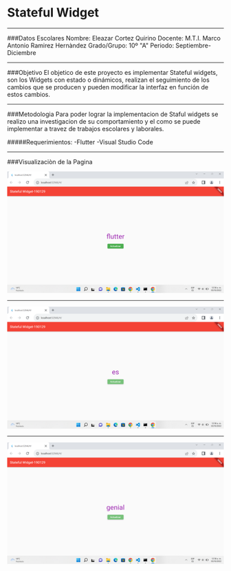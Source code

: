 # Stateful Widget 
***
###Datos Escolares
Nombre: Eleazar Cortez Quirino
Docente: M.T.I. Marco Antonio Ramirez Hernàndez
Grado/Grupo: 10º "A"
Periodo: Septiembre-Diciembre
***
###Objetivo
El objetico de este proyecto es implementar Stateful widgets, son los Widgets con estado o dinámicos, realizan el seguimiento de los cambios que se producen y pueden modificar la interfaz en función de estos cambios.
***
###Metodologia
Para poder lograr la implementacion de Staful widgets se realizo una investigacion de su comportamiento y el como se puede implementar a travez de trabajos escolares y laborales.

#####Requerimientos:
-Flutter
-Visual Studio Code
***
###Visualizaciòn de la Pagina

![Resultado 1](assets/Muestra1.png)
***
![Resultado 2](assets/Muestra2.png)
***
![Resultado 3](assets/Muestra3.png)
